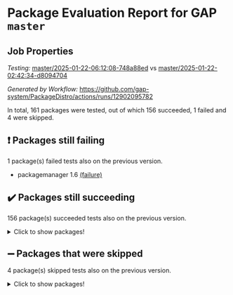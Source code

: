# Package Evaluation Report for GAP `master`

## Job Properties

*Testing:* [master/2025-01-22-06:12:08-748a88ed](https://github.com/gap-system/PackageDistro/blob/data/reports/master/2025-01-22-06:12:08-748a88ed) vs [master/2025-01-22-02:42:34-d8094704](https://github.com/gap-system/PackageDistro/blob/data/reports/master/2025-01-22-02:42:34-d8094704)

*Generated by Workflow:* https://github.com/gap-system/PackageDistro/actions/runs/12902095782

In total, 161 packages were tested, out of which 156 succeeded, 1 failed and 4 were skipped.

## :exclamation: Packages still failing

1 package(s) failed tests also on the previous version.
- packagemanager 1.6 [(failure)](https://github.com/gap-system/PackageDistro/actions/runs/12902095782/job/35975462121)

## :heavy_check_mark: Packages still succeeding

156 package(s) succeeded tests also on the previous version.
<details><summary>Click to show packages!</summary>

- 4ti2interface 2024.11-01 [(success)](https://github.com/gap-system/PackageDistro/actions/runs/12902095782/job/35975428872)
- ace 5.6.2 [(success)](https://github.com/gap-system/PackageDistro/actions/runs/12902095782/job/35975429143)
- aclib 1.3.2 [(success)](https://github.com/gap-system/PackageDistro/actions/runs/12902095782/job/35975429349)
- agt 0.3.1 [(success)](https://github.com/gap-system/PackageDistro/actions/runs/12902095782/job/35975429555)
- alnuth 3.2.1 [(success)](https://github.com/gap-system/PackageDistro/actions/runs/12902095782/job/35975429765)
- anupq 3.3.1 [(success)](https://github.com/gap-system/PackageDistro/actions/runs/12902095782/job/35975429954)
- atlasrep 2.1.9 [(success)](https://github.com/gap-system/PackageDistro/actions/runs/12902095782/job/35975430164)
- autodoc 2023.06.19 [(success)](https://github.com/gap-system/PackageDistro/actions/runs/12902095782/job/35975430356)
- automata 1.16 [(success)](https://github.com/gap-system/PackageDistro/actions/runs/12902095782/job/35975434580)
- automgrp 1.3.3 [(success)](https://github.com/gap-system/PackageDistro/actions/runs/12902095782/job/35975435110)
- autpgrp 1.11 [(success)](https://github.com/gap-system/PackageDistro/actions/runs/12902095782/job/35975435434)
- cap 2025.01-01 [(success)](https://github.com/gap-system/PackageDistro/actions/runs/12902095782/job/35975436527)
- caratinterface 2.3.7 [(success)](https://github.com/gap-system/PackageDistro/actions/runs/12902095782/job/35975438462)
- cddinterface 2024.09.02 [(success)](https://github.com/gap-system/PackageDistro/actions/runs/12902095782/job/35975438701)
- circle 1.6.6 [(success)](https://github.com/gap-system/PackageDistro/actions/runs/12902095782/job/35975438947)
- classicpres 1.22 [(success)](https://github.com/gap-system/PackageDistro/actions/runs/12902095782/job/35975439195)
- cohomolo 1.6.11 [(success)](https://github.com/gap-system/PackageDistro/actions/runs/12902095782/job/35975439545)
- congruence 1.2.7 [(success)](https://github.com/gap-system/PackageDistro/actions/runs/12902095782/job/35975439764)
- corefreesub 0.6 [(success)](https://github.com/gap-system/PackageDistro/actions/runs/12902095782/job/35975439995)
- corelg 1.57 [(success)](https://github.com/gap-system/PackageDistro/actions/runs/12902095782/job/35975440206)
- crime 1.6 [(success)](https://github.com/gap-system/PackageDistro/actions/runs/12902095782/job/35975440448)
- crisp 1.4.6 [(success)](https://github.com/gap-system/PackageDistro/actions/runs/12902095782/job/35975440672)
- crypting 0.10.5 [(success)](https://github.com/gap-system/PackageDistro/actions/runs/12902095782/job/35975440915)
- cryst 4.1.27 [(success)](https://github.com/gap-system/PackageDistro/actions/runs/12902095782/job/35975441185)
- crystcat 1.1.10 [(success)](https://github.com/gap-system/PackageDistro/actions/runs/12902095782/job/35975441414)
- ctbllib 1.3.9 [(success)](https://github.com/gap-system/PackageDistro/actions/runs/12902095782/job/35975441658)
- cubefree 1.20 [(success)](https://github.com/gap-system/PackageDistro/actions/runs/12902095782/job/35975441912)
- curlinterface 2.4.0 [(success)](https://github.com/gap-system/PackageDistro/actions/runs/12902095782/job/35975442155)
- cvec 2.8.3 [(success)](https://github.com/gap-system/PackageDistro/actions/runs/12902095782/job/35975442448)
- datastructures 0.3.1 [(success)](https://github.com/gap-system/PackageDistro/actions/runs/12902095782/job/35975442774)
- deepthought 1.0.8 [(success)](https://github.com/gap-system/PackageDistro/actions/runs/12902095782/job/35975443006)
- design 1.8.2 [(success)](https://github.com/gap-system/PackageDistro/actions/runs/12902095782/job/35975443272)
- difsets 2.3.1 [(success)](https://github.com/gap-system/PackageDistro/actions/runs/12902095782/job/35975443492)
- digraphs 1.9.0 [(success)](https://github.com/gap-system/PackageDistro/actions/runs/12902095782/job/35975443763)
- edim 1.3.8 [(success)](https://github.com/gap-system/PackageDistro/actions/runs/12902095782/job/35975444037)
- example 4.4.0 [(success)](https://github.com/gap-system/PackageDistro/actions/runs/12902095782/job/35975444320)
- examplesforhomalg 2023.10-01 [(success)](https://github.com/gap-system/PackageDistro/actions/runs/12902095782/job/35975444598)
- factint 1.6.3 [(success)](https://github.com/gap-system/PackageDistro/actions/runs/12902095782/job/35975444851)
- ferret 1.0.14 [(success)](https://github.com/gap-system/PackageDistro/actions/runs/12902095782/job/35975445155)
- fga 1.5.0 [(success)](https://github.com/gap-system/PackageDistro/actions/runs/12902095782/job/35975445432)
- fining 1.5.6 [(success)](https://github.com/gap-system/PackageDistro/actions/runs/12902095782/job/35975445704)
- float 1.0.5 [(success)](https://github.com/gap-system/PackageDistro/actions/runs/12902095782/job/35975446008)
- format 1.4.4 [(success)](https://github.com/gap-system/PackageDistro/actions/runs/12902095782/job/35975446324)
- forms 1.2.12 [(success)](https://github.com/gap-system/PackageDistro/actions/runs/12902095782/job/35975446598)
- fplsa 1.2.6 [(success)](https://github.com/gap-system/PackageDistro/actions/runs/12902095782/job/35975446832)
- fr 2.4.13 [(success)](https://github.com/gap-system/PackageDistro/actions/runs/12902095782/job/35975447123)
- francy 2.0.3 [(success)](https://github.com/gap-system/PackageDistro/actions/runs/12902095782/job/35975447386)
- fwtree 1.3 [(success)](https://github.com/gap-system/PackageDistro/actions/runs/12902095782/job/35975447696)
- gapdoc 1.6.7 [(success)](https://github.com/gap-system/PackageDistro/actions/runs/12902095782/job/35975447945)
- gauss 2024.11-01 [(success)](https://github.com/gap-system/PackageDistro/actions/runs/12902095782/job/35975448212)
- gaussforhomalg 2024.08-01 [(success)](https://github.com/gap-system/PackageDistro/actions/runs/12902095782/job/35975448473)
- gbnp 1.1.0 [(success)](https://github.com/gap-system/PackageDistro/actions/runs/12902095782/job/35975448711)
- generalizedmorphismsforcap 2024.09-03 [(success)](https://github.com/gap-system/PackageDistro/actions/runs/12902095782/job/35975449059)
- genss 1.6.9 [(success)](https://github.com/gap-system/PackageDistro/actions/runs/12902095782/job/35975449374)
- gradedmodules 2024.12-01 [(success)](https://github.com/gap-system/PackageDistro/actions/runs/12902095782/job/35975449632)
- gradedringforhomalg 2024.07-01 [(success)](https://github.com/gap-system/PackageDistro/actions/runs/12902095782/job/35975449868)
- grape 4.9.2 [(success)](https://github.com/gap-system/PackageDistro/actions/runs/12902095782/job/35975450146)
- groupoids 1.76 [(success)](https://github.com/gap-system/PackageDistro/actions/runs/12902095782/job/35975450493)
- grpconst 2.6.5 [(success)](https://github.com/gap-system/PackageDistro/actions/runs/12902095782/job/35975450756)
- guarana 0.96.3 [(success)](https://github.com/gap-system/PackageDistro/actions/runs/12902095782/job/35975451067)
- guava 3.19 [(success)](https://github.com/gap-system/PackageDistro/actions/runs/12902095782/job/35975451391)
- hap 1.66 [(success)](https://github.com/gap-system/PackageDistro/actions/runs/12902095782/job/35975451669)
- hapcryst 0.1.15 [(success)](https://github.com/gap-system/PackageDistro/actions/runs/12902095782/job/35975451967)
- hecke 1.5.4 [(success)](https://github.com/gap-system/PackageDistro/actions/runs/12902095782/job/35975452201)
- help 4.0 [(success)](https://github.com/gap-system/PackageDistro/actions/runs/12902095782/job/35975452494)
- homalg 2024.01-01 [(success)](https://github.com/gap-system/PackageDistro/actions/runs/12902095782/job/35975452731)
- homalgtocas 2023.11-01 [(success)](https://github.com/gap-system/PackageDistro/actions/runs/12902095782/job/35975453008)
- idrel 2.48 [(success)](https://github.com/gap-system/PackageDistro/actions/runs/12902095782/job/35975453332)
- images 1.3.3 [(success)](https://github.com/gap-system/PackageDistro/actions/runs/12902095782/job/35975453654)
- intpic 0.4.0 [(success)](https://github.com/gap-system/PackageDistro/actions/runs/12902095782/job/35975453945)
- io 4.9.1 [(success)](https://github.com/gap-system/PackageDistro/actions/runs/12902095782/job/35975454242)
- io_forhomalg 2023.02-04 [(success)](https://github.com/gap-system/PackageDistro/actions/runs/12902095782/job/35975454506)
- irredsol 1.4.4 [(success)](https://github.com/gap-system/PackageDistro/actions/runs/12902095782/job/35975454752)
- json 2.2.2 [(success)](https://github.com/gap-system/PackageDistro/actions/runs/12902095782/job/35975454966)
- jupyterkernel 1.5.1 [(success)](https://github.com/gap-system/PackageDistro/actions/runs/12902095782/job/35975455225)
- jupyterviz 1.5.6 [(success)](https://github.com/gap-system/PackageDistro/actions/runs/12902095782/job/35975455524)
- kan 1.37 [(success)](https://github.com/gap-system/PackageDistro/actions/runs/12902095782/job/35975455824)
- kbmag 1.5.11 [(success)](https://github.com/gap-system/PackageDistro/actions/runs/12902095782/job/35975456076)
- laguna 3.9.7 [(success)](https://github.com/gap-system/PackageDistro/actions/runs/12902095782/job/35975456380)
- liealgdb 2.2.1 [(success)](https://github.com/gap-system/PackageDistro/actions/runs/12902095782/job/35975456695)
- liepring 2.9.1 [(success)](https://github.com/gap-system/PackageDistro/actions/runs/12902095782/job/35975456997)
- liering 2.4.2 [(success)](https://github.com/gap-system/PackageDistro/actions/runs/12902095782/job/35975457260)
- linearalgebraforcap 2024.10-01 [(success)](https://github.com/gap-system/PackageDistro/actions/runs/12902095782/job/35975457526)
- lins 0.9 [(success)](https://github.com/gap-system/PackageDistro/actions/runs/12902095782/job/35975457775)
- localizeringforhomalg 2023.10-01 [(success)](https://github.com/gap-system/PackageDistro/actions/runs/12902095782/job/35975457992)
- loops 3.4.4 [(success)](https://github.com/gap-system/PackageDistro/actions/runs/12902095782/job/35975458238)
- lpres 1.1.1 [(success)](https://github.com/gap-system/PackageDistro/actions/runs/12902095782/job/35975458489)
- majoranaalgebras 1.5.2 [(success)](https://github.com/gap-system/PackageDistro/actions/runs/12902095782/job/35975458773)
- mapclass 1.4.6 [(success)](https://github.com/gap-system/PackageDistro/actions/runs/12902095782/job/35975459026)
- matgrp 0.71 [(success)](https://github.com/gap-system/PackageDistro/actions/runs/12902095782/job/35975459218)
- matricesforhomalg 2024.11-02 [(success)](https://github.com/gap-system/PackageDistro/actions/runs/12902095782/job/35975459436)
- modisom 3.0.0 [(success)](https://github.com/gap-system/PackageDistro/actions/runs/12902095782/job/35975459635)
- modulepresentationsforcap 2024.09-02 [(success)](https://github.com/gap-system/PackageDistro/actions/runs/12902095782/job/35975459853)
- modules 2024.12-01 [(success)](https://github.com/gap-system/PackageDistro/actions/runs/12902095782/job/35975460052)
- monoidalcategories 2025.01-02 [(success)](https://github.com/gap-system/PackageDistro/actions/runs/12902095782/job/35975460227)
- nconvex 2024.12-01 [(success)](https://github.com/gap-system/PackageDistro/actions/runs/12902095782/job/35975460453)
- nilmat 1.4.2 [(success)](https://github.com/gap-system/PackageDistro/actions/runs/12902095782/job/35975460642)
- nock 1.5 [(success)](https://github.com/gap-system/PackageDistro/actions/runs/12902095782/job/35975460857)
- normalizinterface 1.3.7 [(success)](https://github.com/gap-system/PackageDistro/actions/runs/12902095782/job/35975461096)
- nq 2.5.11 [(success)](https://github.com/gap-system/PackageDistro/actions/runs/12902095782/job/35975461287)
- numericalsgps 1.4.0 [(success)](https://github.com/gap-system/PackageDistro/actions/runs/12902095782/job/35975461512)
- openmath 11.5.3 [(success)](https://github.com/gap-system/PackageDistro/actions/runs/12902095782/job/35975461719)
- orb 5.0.0 [(success)](https://github.com/gap-system/PackageDistro/actions/runs/12902095782/job/35975461922)
- patternclass 2.4.5 [(success)](https://github.com/gap-system/PackageDistro/actions/runs/12902095782/job/35975462324)
- permut 2.0.5 [(success)](https://github.com/gap-system/PackageDistro/actions/runs/12902095782/job/35975462550)
- polenta 1.3.10 [(success)](https://github.com/gap-system/PackageDistro/actions/runs/12902095782/job/35975462706)
- polymaking 0.8.7 [(success)](https://github.com/gap-system/PackageDistro/actions/runs/12902095782/job/35975462921)
- primgrp 3.4.4 [(success)](https://github.com/gap-system/PackageDistro/actions/runs/12902095782/job/35975463084)
- profiling 2.6.0 [(success)](https://github.com/gap-system/PackageDistro/actions/runs/12902095782/job/35975463266)
- qdistrnd 0.9.5 [(success)](https://github.com/gap-system/PackageDistro/actions/runs/12902095782/job/35975463438)
- qpa 1.35 [(success)](https://github.com/gap-system/PackageDistro/actions/runs/12902095782/job/35975463637)
- quagroup 1.8.4 [(success)](https://github.com/gap-system/PackageDistro/actions/runs/12902095782/job/35975463842)
- radiroot 2.9 [(success)](https://github.com/gap-system/PackageDistro/actions/runs/12902095782/job/35975464040)
- rcwa 4.7.1 [(success)](https://github.com/gap-system/PackageDistro/actions/runs/12902095782/job/35975464221)
- rds 1.8 [(success)](https://github.com/gap-system/PackageDistro/actions/runs/12902095782/job/35975464407)
- recog 1.4.4 [(success)](https://github.com/gap-system/PackageDistro/actions/runs/12902095782/job/35975464575)
- repndecomp 1.3.0 [(success)](https://github.com/gap-system/PackageDistro/actions/runs/12902095782/job/35975464741)
- repsn 3.1.2 [(success)](https://github.com/gap-system/PackageDistro/actions/runs/12902095782/job/35975464934)
- resclasses 4.7.3 [(success)](https://github.com/gap-system/PackageDistro/actions/runs/12902095782/job/35975465121)
- ringsforhomalg 2024.11-02 [(success)](https://github.com/gap-system/PackageDistro/actions/runs/12902095782/job/35975465293)
- sco 2023.08-01 [(success)](https://github.com/gap-system/PackageDistro/actions/runs/12902095782/job/35975465520)
- scscp 2.4.3 [(success)](https://github.com/gap-system/PackageDistro/actions/runs/12902095782/job/35975465720)
- semigroups 5.4.0 [(success)](https://github.com/gap-system/PackageDistro/actions/runs/12902095782/job/35975465922)
- sglppow 2.4 [(success)](https://github.com/gap-system/PackageDistro/actions/runs/12902095782/job/35975466096)
- sgpviz 0.999.6 [(success)](https://github.com/gap-system/PackageDistro/actions/runs/12902095782/job/35975466298)
- simpcomp 2.1.14 [(success)](https://github.com/gap-system/PackageDistro/actions/runs/12902095782/job/35975466513)
- singular 2024.06.03 [(success)](https://github.com/gap-system/PackageDistro/actions/runs/12902095782/job/35975466686)
- sl2reps 1.1 [(success)](https://github.com/gap-system/PackageDistro/actions/runs/12902095782/job/35975466894)
- sla 1.6.2 [(success)](https://github.com/gap-system/PackageDistro/actions/runs/12902095782/job/35975467099)
- smallantimagmas 0.3.0 [(success)](https://github.com/gap-system/PackageDistro/actions/runs/12902095782/job/35975467317)
- smallgrp 1.5.4 [(success)](https://github.com/gap-system/PackageDistro/actions/runs/12902095782/job/35975467538)
- smallsemi 0.7.1 [(success)](https://github.com/gap-system/PackageDistro/actions/runs/12902095782/job/35975467781)
- sonata 2.9.6 [(success)](https://github.com/gap-system/PackageDistro/actions/runs/12902095782/job/35975468003)
- sophus 1.27 [(success)](https://github.com/gap-system/PackageDistro/actions/runs/12902095782/job/35975468240)
- sotgrps 1.3 [(success)](https://github.com/gap-system/PackageDistro/actions/runs/12902095782/job/35975468471)
- spinsym 1.5.2 [(success)](https://github.com/gap-system/PackageDistro/actions/runs/12902095782/job/35975468699)
- standardff 1.0 [(success)](https://github.com/gap-system/PackageDistro/actions/runs/12902095782/job/35975468962)
- symbcompcc 1.3.2 [(success)](https://github.com/gap-system/PackageDistro/actions/runs/12902095782/job/35975469176)
- thelma 1.3 [(success)](https://github.com/gap-system/PackageDistro/actions/runs/12902095782/job/35975469388)
- tomlib 1.2.11 [(success)](https://github.com/gap-system/PackageDistro/actions/runs/12902095782/job/35975469604)
- toolsforhomalg 2024.09-01 [(success)](https://github.com/gap-system/PackageDistro/actions/runs/12902095782/job/35975469877)
- toric 1.9.6 [(success)](https://github.com/gap-system/PackageDistro/actions/runs/12902095782/job/35975470444)
- transgrp 3.6.5 [(success)](https://github.com/gap-system/PackageDistro/actions/runs/12902095782/job/35975470877)
- typeset 1.2.2 [(success)](https://github.com/gap-system/PackageDistro/actions/runs/12902095782/job/35975471124)
- ugaly 4.1.3 [(success)](https://github.com/gap-system/PackageDistro/actions/runs/12902095782/job/35975471415)
- unipot 1.6 [(success)](https://github.com/gap-system/PackageDistro/actions/runs/12902095782/job/35975471673)
- unitlib 4.2.0 [(success)](https://github.com/gap-system/PackageDistro/actions/runs/12902095782/job/35975471948)
- utils 0.85 [(success)](https://github.com/gap-system/PackageDistro/actions/runs/12902095782/job/35975472167)
- uuid 0.7 [(success)](https://github.com/gap-system/PackageDistro/actions/runs/12902095782/job/35975472592)
- walrus 0.9991 [(success)](https://github.com/gap-system/PackageDistro/actions/runs/12902095782/job/35975472945)
- wedderga 4.10.5 [(success)](https://github.com/gap-system/PackageDistro/actions/runs/12902095782/job/35975473200)
- wpe 0.8 [(success)](https://github.com/gap-system/PackageDistro/actions/runs/12902095782/job/35975473462)
- xmod 2.92 [(success)](https://github.com/gap-system/PackageDistro/actions/runs/12902095782/job/35975473731)
- xmodalg 1.23 [(success)](https://github.com/gap-system/PackageDistro/actions/runs/12902095782/job/35975473972)
- yangbaxter 0.10.6 [(success)](https://github.com/gap-system/PackageDistro/actions/runs/12902095782/job/35975474260)
- zeromqinterface 0.16 [(success)](https://github.com/gap-system/PackageDistro/actions/runs/12902095782/job/35975474553)
</details>

## :heavy_minus_sign: Packages that were skipped

4 package(s) skipped tests also on the previous version.
<details><summary>Click to show packages!</summary>

- browse 1.8.21 [(skipped)](https://github.com/gap-system/PackageDistro/actions/runs/12902095782/job/35975182205)
- itc 1.5.1 [(skipped)](https://github.com/gap-system/PackageDistro/actions/runs/12902095782/job/35975182205)
- polycyclic 2.16 [(skipped)](https://github.com/gap-system/PackageDistro/actions/runs/12902095782/job/35975182205)
- xgap 4.32 [(skipped)](https://github.com/gap-system/PackageDistro/actions/runs/12902095782/job/35975182205)
</details>

